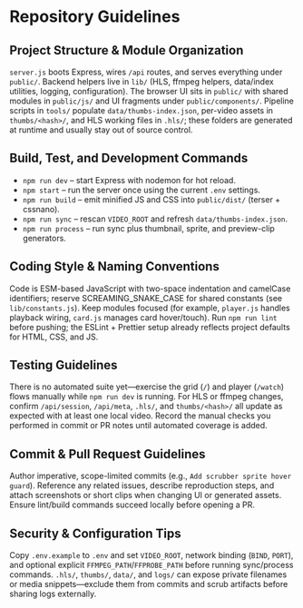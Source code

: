 # Repository Guidelines

## Project Structure & Module Organization

`server.js` boots Express, wires `/api` routes, and serves everything under `public/`. Backend helpers live in `lib/` (HLS, ffmpeg helpers, data/index utilities, logging, configuration). The browser UI sits in `public/` with shared modules in `public/js/` and UI fragments under `public/components/`. Pipeline scripts in `tools/` populate `data/thumbs-index.json`, per-video assets in `thumbs/<hash>/`, and HLS working files in `.hls/`; these folders are generated at runtime and usually stay out of source control.

## Build, Test, and Development Commands

- `npm run dev` – start Express with nodemon for hot reload.
- `npm start` – run the server once using the current `.env` settings.
- `npm run build` – emit minified JS and CSS into `public/dist/` (terser + cssnano).
- `npm run sync` – rescan `VIDEO_ROOT` and refresh `data/thumbs-index.json`.
- `npm run process` – run sync plus thumbnail, sprite, and preview-clip generators.

## Coding Style & Naming Conventions

Code is ESM-based JavaScript with two-space indentation and camelCase identifiers; reserve SCREAMING_SNAKE_CASE for shared constants (see `lib/constants.js`). Keep modules focused (for example, `player.js` handles playback wiring, `card.js` manages card hover/touch). Run `npm run lint` before pushing; the ESLint + Prettier setup already reflects project defaults for HTML, CSS, and JS.

## Testing Guidelines

There is no automated suite yet—exercise the grid (`/`) and player (`/watch`) flows manually while `npm run dev` is running. For HLS or ffmpeg changes, confirm `/api/session`, `/api/meta`, `.hls/`, and `thumbs/<hash>/` all update as expected with at least one local video. Record the manual checks you performed in commit or PR notes until automated coverage is added.

## Commit & Pull Request Guidelines

Author imperative, scope-limited commits (e.g., `Add scrubber sprite hover guard`). Reference any related issues, describe reproduction steps, and attach screenshots or short clips when changing UI or generated assets. Ensure lint/build commands succeed locally before opening a PR.

## Security & Configuration Tips

Copy `.env.example` to `.env` and set `VIDEO_ROOT`, network binding (`BIND`, `PORT`), and optional explicit `FFMPEG_PATH`/`FFPROBE_PATH` before running sync/process commands. `.hls/`, `thumbs/`, `data/`, and `logs/` can expose private filenames or media snippets—exclude them from commits and scrub artifacts before sharing logs externally.
